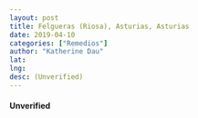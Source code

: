 ```yaml
---
layout: post
title: Felgueras (Riosa), Asturias, Asturias
date: 2019-04-10
categories: ["Remedios"]
author: "Katherine Dau"
lat:
lng:
desc: (Unverified)
---
```

#### Unverified

